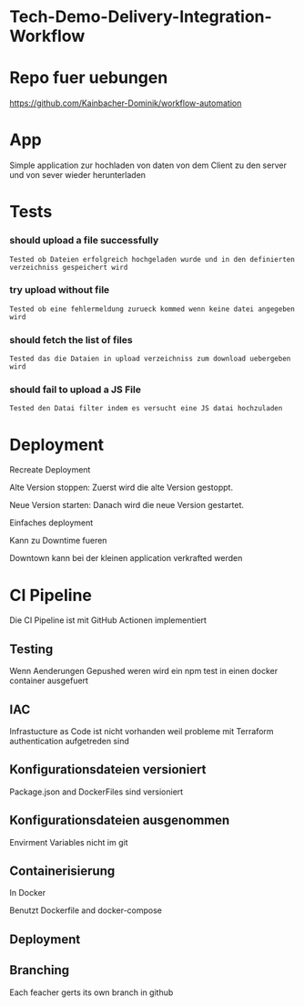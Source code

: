 # Tech-Demo-Delivery-Integration-Workflow

# Repo fuer uebungen
https://github.com/Kainbacher-Dominik/workflow-automation

# App 
Simple application zur hochladen von daten von dem Client zu den server und von sever wieder herunterladen

# Tests
### should upload a file successfully
    Tested ob Dateien erfolgreich hochgeladen wurde und in den definierten verzeichniss gespeichert wird

### try upload without file
    Tested ob eine fehlermeldung zurueck kommed wenn keine datei angegeben wird

### should fetch the list of files
    Tested das die Dataien in upload verzeichniss zum download uebergeben wird

### should fail to upload a JS File
    Tested den Datai filter indem es versucht eine JS datai hochzuladen 

# Deployment
Recreate Deployment

Alte Version stoppen: Zuerst wird die alte Version gestoppt.  

Neue Version starten: Danach wird die neue Version gestartet.  

Einfaches deployment   

Kann zu Downtime fueren   

Downtown kann bei der kleinen application verkrafted werden  

# CI Pipeline 
Die CI Pipeline ist mit GitHub Actionen implementiert  

## Testing 
Wenn Aenderungen Gepushed weren wird ein npm test in einen docker container ausgefuert

## IAC
Infrastucture as Code ist nicht vorhanden weil probleme mit Terraform authentication aufgetreden sind

## Konfigurationsdateien versioniert
Package.json and DockerFiles sind versioniert 

## Konfigurationsdateien ausgenommen
Envirment Variables nicht im git

## Containerisierung
In Docker 

Benutzt Dockerfile and docker-compose

## Deployment 

## Branching
Each feacher gerts its own branch in github